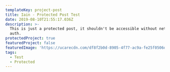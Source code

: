 ```yaml
---
templateKey: project-post
title: Iain - Protected Post Test
date: 2019-08-10T21:55:17.036Z
description: >-
  This is just a protected post, it shouldn't be accessible without netlify
  auth.
protectedProject: true
featuredProject: false
featuredImage: 'https://ucarecdn.com/df8f2b0d-8905-4f77-ac9a-fe25f0506d4f/'
tags:
  - Test
  - Protected
---
```


